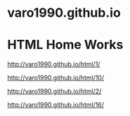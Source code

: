 # varo1990.github.io

# HTML Home Works

http://varo1990.github.io/html/1/

http://varo1990.github.io/html/10/

http://varo1990.github.io/html/2/


http://varo1990.github.io/html/16/